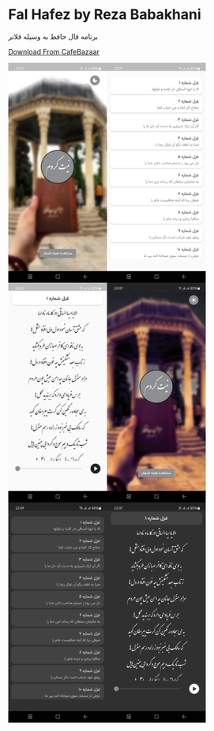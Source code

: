 # Fal Hafez by Reza Babakhani

برنامه فال حافظ  به وسیله فلاتر

[Download From CafeBazaar](https://cafebazaar.ir/app/ir.rezababakhani.hafez)



<img align='left' src='ss/light1.jpg' width='200'>
<img align='left' src='ss/light2.jpg'  width='200'>
<img align='left' src='ss/light3.jpg'  width='200'>
<img align='left' src='ss/dark1.jpg' width='200'>
<img align='left' src='ss/dark2.jpg'  width='200'>
<img align='left' src='ss/dark3.jpg'  width='200'>
